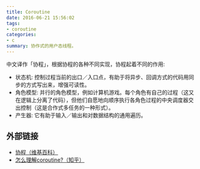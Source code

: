 ```yaml
---
title: Coroutine
date: 2016-06-21 15:56:02
tags:
- coroutine
categories:
- c
summary: 协作式的用户态线程。
---
```


中文译作「协程」，根据协程的各种不同实现，协程起着不同的作用:

- 状态机: 控制过程当前的出口／入口点，有助于将异步、回调方式的代码用同步的方式写出来，增强可读性。
- 角色模型: 并行的角色模型，例如计算机游戏。每个角色有自己的过程（这又在逻辑上分离了代码），但他们自愿地向顺序执行各角色过程的中央调度器交出控制（这是合作式多任务的一种形式）。
- 产生器: 它有助于输入／输出和对数据结构的通用遍历。

## 外部链接

- [协程（维基百科）](https://zh.wikipedia.org/wiki/%E5%8D%8F%E7%A8%8B)
- [怎么理解coroutine?（知乎）](https://www.zhihu.com/question/21483863)
